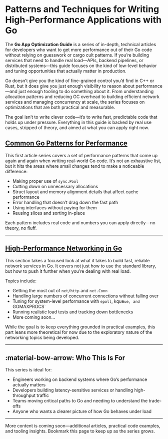 # Patterns and Techniques for Writing High-Performance Applications with Go

The **Go App Optimization Guide** is a series of in-depth, technical articles for developers who want to get more performance out of their Go code without relying on guesswork or cargo cult patterns. If you’re building services that need to handle real load—APIs, backend pipelines, or distributed systems—this guide focuses on the kind of low-level behavior and tuning opportunities that actually matter in production.

Go doesn’t give you the kind of fine-grained control you’d find in C++ or Rust, but it does give you just enough visibility to reason about performance—and just enough tooling to do something about it. From understanding allocation patterns and reducing GC overhead to building efficient network services and managing concurrency at scale, the series focuses on optimizations that are both practical and measurable.

The goal isn’t to write clever code—it’s to write fast, predictable code that holds up under pressure. Everything in this guide is backed by real use cases, stripped of theory, and aimed at what you can apply right now.

## [Common Go Patterns for Performance](01-common-patterns/index.md)

This first article series covers a set of performance patterns that come up again and again when writing real-world Go code. It’s not an exhaustive list, but it hits the areas where small changes tend to make a noticeable difference:

- Making proper use of `sync.Pool`
- Cutting down on unnecessary allocations
- Struct layout and memory alignment details that affect cache performance
- Error handling that doesn’t drag down the fast path
- Using interfaces without paying for them
- Reusing slices and sorting in-place

Each pattern includes real code and numbers you can apply directly—no theory, no fluff.

---

## [High-Performance Networking in Go](02-networking/index.md)

This section takes a focused look at what it takes to build fast, reliable network services in Go. It covers not just how to use the standard library, but how to push it further when you’re dealing with real load.

Topics include:

- Getting the most out of `net/http` and `net.Conn`
- Handling large numbers of concurrent connections without falling over
- Tuning for system-level performance with `epoll`, kque`ue, and `GOMAXPROCS`
- Running realistic load tests and tracking down bottlenecks
- More coming soon…

While the goal is to keep everything grounded in practical examples, this part leans more theoretical for now due to the exploratory nature of the networking topics being developed.

---

## :material-bow-arrow: Who This Is For

This series is ideal for:

- Engineers working on backend systems where Go’s performance actually matters
- Developers building latency-sensitive services or handling high-throughput traffic
- Teams moving critical paths to Go and needing to understand the trade-offs
- Anyone who wants a clearer picture of how Go behaves under load

---

More content is coming soon—additional articles, practical code examples, and tooling insights. Bookmark this page to keep up as the series grows.
